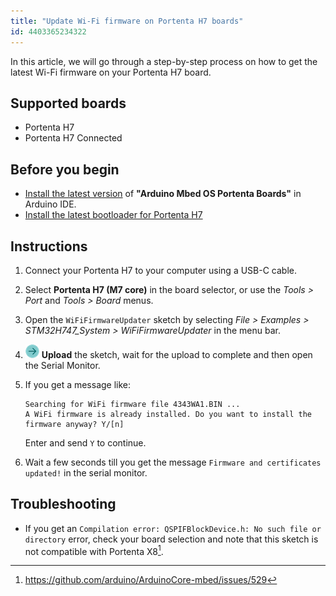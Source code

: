 ```yaml
---
title: "Update Wi-Fi firmware on Portenta H7 boards"
id: 4403365234322
---
```


In this article, we will go through a step-by-step process on how to get the latest Wi-Fi firmware on your Portenta H7 board.

## Supported boards

* Portenta H7
* Portenta H7 Connected

## Before you begin

* [Install the latest version](https://support.arduino.cc/hc/en-us/articles/360016119519-Add-boards-to-Arduino-IDE) of **"Arduino Mbed OS Portenta Boards"** in Arduino IDE.
* [Install the latest bootloader for Portenta H7](https://support.arduino.cc/hc/en-us/articles/4404067649554)

## Instructions

1. Connect your Portenta H7 to your computer using a USB-C cable.

2. Select **Portenta H7 (M7 core)** in the board selector, or use the _Tools > Port_ and _Tools > Board_ menus.

3. Open the `WiFiFirmwareUpdater` sketch by selecting _File > Examples > STM32H747_System > WiFiFirmwareUpdater_ in the menu bar.

4. ![Upload button](img/symbol_upload2.png) **Upload** the sketch, wait for the upload to complete and then open the Serial Monitor.

5. If you get a message like:

   ```
   Searching for WiFi firmware file 4343WA1.BIN ...
   A WiFi firmware is already installed. Do you want to install the firmware anyway? Y/[n]
   ```

   Enter and send `Y` to continue.

6. Wait a few seconds till you get the message `Firmware and certificates updated!` in the serial monitor.

## Troubleshooting

* If you get an `Compilation error: QSPIFBlockDevice.h: No such file or directory` error, check your board selection and note that this sketch is not compatible with Portenta X8[^1].

[^1]: <https://github.com/arduino/ArduinoCore-mbed/issues/529>
